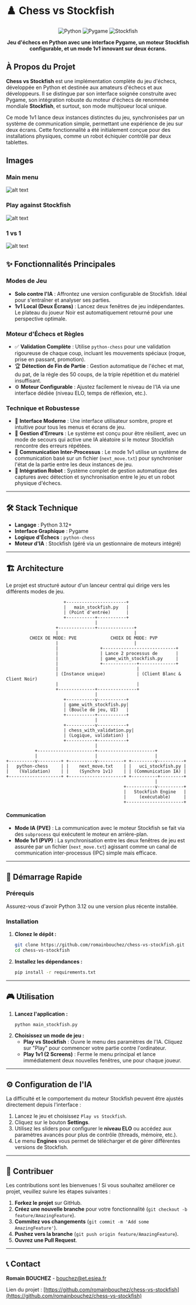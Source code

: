     
# ♟️ Chess vs Stockfish

<div align="center">

![Python](https://img.shields.io/badge/Python-3.12-green?style=for-the-badge&logo=python)
![Pygame](https://img.shields.io/badge/Pygame-2.6-orange?style=for-the-badge&logo=pygame)
![Stockfish](https://img.shields.io/badge/Engine-Stockfish-red?style=for-the-badge)

**Jeu d'échecs en Python avec une interface Pygame, un moteur Stockfish configurable, et un mode 1v1 innovant sur deux écrans.**

</div>

## À Propos du Projet

**Chess vs Stockfish** est une implémentation complète du jeu d'échecs, développée en Python et destinée aux amateurs d'échecs et aux développeurs. Il se distingue par son interface soignée construite avec Pygame, son intégration robuste du moteur d'échecs de renommée mondiale **Stockfish**, et surtout, son mode multijoueur local unique.

Ce mode 1v1 lance deux instances distinctes du jeu, synchronisées par un système de communication simple, permettant une expérience de jeu sur deux écrans. Cette fonctionnalité a été initialement conçue pour des installations physiques, comme un robot échiquier contrôlé par deux tablettes.

## Images
### Main menu
![alt text](img/main_menu.png)

### Play against Stockfish 
![alt text](img/play_vs_stockfish.png)

### 1 vs 1
![alt text](img/1v1.png)
## ✨ Fonctionnalités Principales

### Modes de Jeu
*   **Solo contre l'IA** : Affrontez une version configurable de Stockfish. Idéal pour s'entraîner et analyser ses parties.
*   **1v1 Local (Deux Écrans)** : Lancez deux fenêtres de jeu indépendantes. Le plateau du joueur Noir est automatiquement retourné pour une perspective optimale.

### Moteur d'Échecs et Règles
*   ✅ **Validation Complète** : Utilise `python-chess` pour une validation rigoureuse de chaque coup, incluant les mouvements spéciaux (roque, prise en passant, promotion).
*   🏆 **Détection de Fin de Partie** : Gestion automatique de l'échec et mat, du pat, de la règle des 50 coups, de la triple répétition et du matériel insuffisant.
*   ⚙️ **Moteur Configurable** : Ajustez facilement le niveau de l'IA via une interface dédiée (niveau ELO, temps de réflexion, etc.).

### Technique et Robustesse
*   🎨 **Interface Moderne** : Une interface utilisateur sombre, propre et intuitive pour tous les menus et écrans de jeu.
*   🔄 **Gestion d'Erreurs** : Le système est conçu pour être résilient, avec un mode de secours qui active une IA aléatoire si le moteur Stockfish rencontre des erreurs répétées.
*   📁 **Communication Inter-Processus** : Le mode 1v1 utilise un système de communication basé sur un fichier (`next_move.txt`) pour synchroniser l'état de la partie entre les deux instances de jeu.
*   🤖 **Intégration Robot** : Système complet de gestion automatique des captures avec détection et synchronisation entre le jeu et un robot physique d'échecs.

---

## 🛠️ Stack Technique

*   **Langage** : Python 3.12+
*   **Interface Graphique** : Pygame
*   **Logique d'Échecs** : `python-chess`
*   **Moteur d'IA** : Stockfish (géré via un gestionnaire de moteurs intégré)

---

## 🏗️ Architecture

Le projet est structuré autour d'un lanceur central qui dirige vers les différents modes de jeu.

```
                      +-----------------------+
                      |   main_stockfish.py   |
                      | (Point d'entrée)      |
                      +-----------+-----------+
                                  |
                   +--------------+--------------+
                   |                             |
         CHOIX DE MODE: PVE             CHOIX DE MODE: PVP
                   |                             |
                   |                +----------------------------+
                   |                | Lance 2 processus de       |
                   |                | game_with_stockfish.py     |
                   |                +-------------+--------------+
                   |                              |
                   | (Instance unique)            | (Client Blanc & Client Noir)
                   |                              |
                   +--------------+---------------+
                                  |
                      +-----------v-----------+
                      | game_with_stockfish.py|
                      | (Boucle de jeu, UI)   |
                      +-----------+-----------+
                                  |
                      +-----------v-----------+
                      | chess_with_validation.py|
                      | (Logique, validation) |
                      +-----------+-----------+
                                  |
           +----------------------+----------------------+
           |                      |                      |
+----------v---------+ +----------v----------+ +---------v----------+
|   python-chess     | |    next_move.txt    | |   uci_stockfish.py |
|    (Validation)    | |    (Synchro 1v1)    | | (Communication IA) |
+--------------------+ +---------------------+ +----------+---------+
                                                         |
                                             +-----------v----------+
                                             |   Stockfish Engine   |
                                             |     (exécutable)     |
                                             +----------------------+
```

    
#### Communication
*   **Mode IA (PVE)** : La communication avec le moteur Stockfish se fait via des `subprocess` qui exécutent le moteur en arrière-plan.
*   **Mode 1v1 (PVP)** : La synchronisation entre les deux fenêtres de jeu est assurée par un fichier (`next_move.txt`) agissant comme un canal de communication inter-processus (IPC) simple mais efficace.

---

## 🚀 Démarrage Rapide

### Prérequis
Assurez-vous d'avoir Python 3.12 ou une version plus récente installée.

### Installation
1.  **Clonez le dépôt :**
    ```sh
    git clone https://github.com/romainbouchez/chess-vs-stockfish.git
    cd chess-vs-stockfish
    ```
2.  **Installez les dépendances :**
    ```sh
    pip install -r requirements.txt
    ```

---

## 🎮 Utilisation

1.  **Lancez l'application :**
    ```sh
    python main_stockfish.py
    ```
2.  **Choisissez un mode de jeu :**
    *   **Play vs Stockfish** : Ouvre le menu des paramètres de l'IA. Cliquez sur "Play" pour commencer votre partie contre l'ordinateur.
    *   **Play 1v1 (2 Screens)** : Ferme le menu principal et lance immédiatement deux nouvelles fenêtres, une pour chaque joueur.

---

## ⚙️ Configuration de l'IA

La difficulté et le comportement du moteur Stockfish peuvent être ajustés directement depuis l'interface :
1.  Lancez le jeu et choisissez `Play vs Stockfish`.
2.  Cliquez sur le bouton **Settings**.
3.  Utilisez les sliders pour configurer le **niveau ELO** ou accédez aux paramètres avancés pour plus de contrôle (threads, mémoire, etc.).
4.  Le menu **Engines** vous permet de télécharger et de gérer différentes versions de Stockfish.

---

## 🤝 Contribuer

Les contributions sont les bienvenues ! Si vous souhaitez améliorer ce projet, veuillez suivre les étapes suivantes :

1.  **Forkez le projet** sur GitHub.
2.  **Créez une nouvelle branche** pour votre fonctionnalité (`git checkout -b feature/AmazingFeature`).
3.  **Commitez vos changements** (`git commit -m 'Add some AmazingFeature'`).
4.  **Pushez vers la branche** (`git push origin feature/AmazingFeature`).
5.  **Ouvrez une Pull Request**.

---

## 📞 Contact

**Romain BOUCHEZ** - bouchez@et.esiea.fr

Lien du projet : [https://github.com/romainbouchez/chess-vs-stockfish](https://github.com/romainbouchez/chess-vs-stockfish)